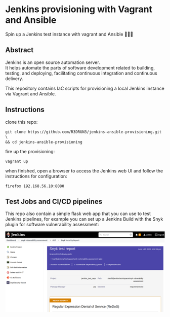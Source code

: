 # Jenkins provisioning with Vagrant and Ansible
Spin up a Jenkins test instance with vagrant and Ansible 👷🔧👷 

## Abstract
Jenkins is an open source automation server.
<br>
It helps automate the parts of software development related to building, testing, and deploying, facilitating
continuous integration and continuous delivery.

This repository contains IaC scripts for provisioning a local Jenkins instance via Vagrant and Ansible.

## Instructions
clone this repo:
```console
git clone https://github.com/R3DRUN3/jenkins-ansible-provisioning.git \
&& cd jenkins-ansible-provisioning
```
fire up the provisioning:
```console
vagrant up
```
when finished, open a browser to access the Jenkins web UI and follow the instructions for configuration:
```console
firefox 192.168.56.10:8080
```
## Test Jobs and CI/CD pipelines
This repo also contain a simple flask web app that you can use to test Jenkins pipelines,
for example you can set up a Jenkins Build with the Snyk plugin for software vulnerability assessment:

![alt_text](https://github.com/R3DRUN3/jenkins-ansible-provisioning/blob/main/app/images/snyk-pipeline.png)



